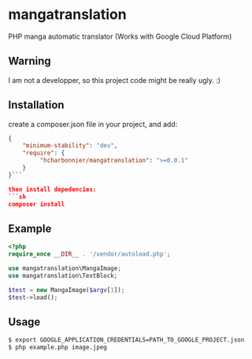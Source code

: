 # mangatranslation
PHP manga automatic translator (Works with Google Cloud Platform)

## Warning
I am not a developper, so this project code might be really ugly. :)

## Installation

create a composer.json file in your project, and add:

```json
{
    "minimum-stability": "dev",
    "require": {
         "hcharbonnier/mangatranslation": ">=0.0.1"
    }
}```

then install depedencies:
```sh
composer install
```
## Example
```php
<?php
require_once __DIR__ . '/vendor/autoload.php';

use mangatranslation\MangaImage;
use mangatranslation\TextBlock;

$test = new MangaImage($argv[1]);
$test->load();
```
## Usage
```sh
$ export GOOGLE_APPLICATION_CREDENTIALS=PATH_TO_GOOGLE_PROJECT.json
$ php example.php image.jpeg
```
